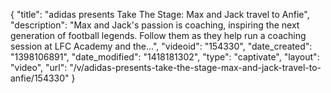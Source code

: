 {
    "title": "adidas presents Take The Stage: Max and Jack travel to Anfie",
    "description": "Max and Jack's passion is coaching, inspiring the next generation of football legends. Follow them as they help run a coaching session at LFC Academy and the...",
    "videoid": "154330",
    "date_created": "1398106891",
    "date_modified": "1418181302",
    "type": "captivate",
    "layout": "video",
    "url": "\/v\/adidas-presents-take-the-stage-max-and-jack-travel-to-anfie\/154330"
}